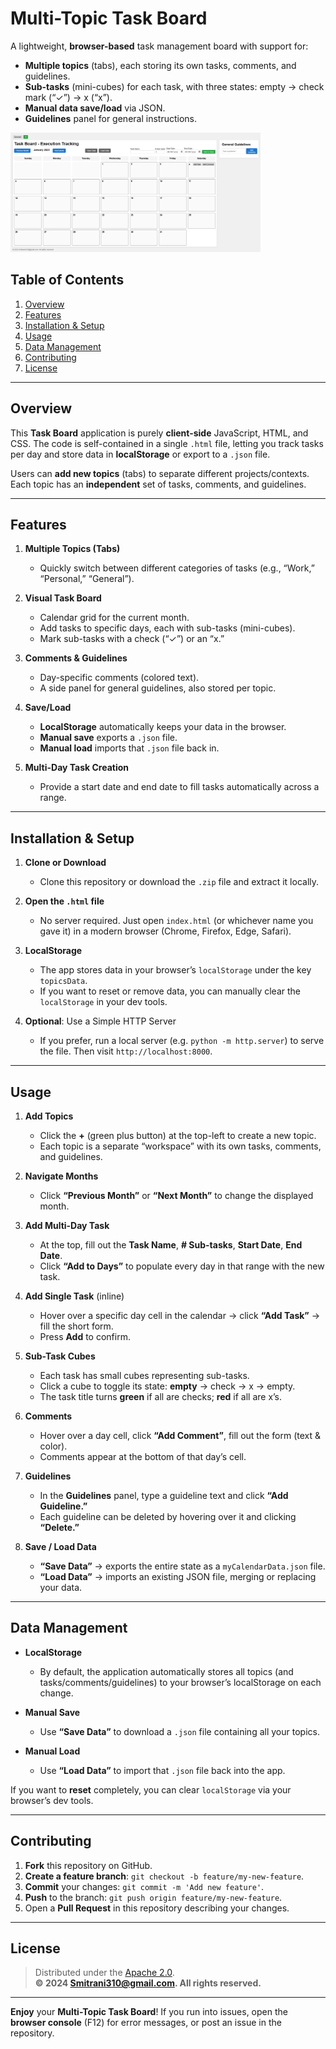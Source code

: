 # Multi-Topic Task Board

A lightweight, **browser-based** task management board with support for:
- **Multiple topics** (tabs), each storing its own tasks, comments, and guidelines.  
- **Sub-tasks** (mini-cubes) for each task, with three states: empty → check mark (“✓”) → x (“x”).  
- **Manual data save/load** via JSON.  
- **Guidelines** panel for general instructions.

<img src="images/screenshot.png" alt="screenshot" width="400" />

## Table of Contents
1. [Overview](#overview)  
2. [Features](#features)  
3. [Installation & Setup](#installation--setup)  
4. [Usage](#usage)  
5. [Data Management](#data-management)  
6. [Contributing](#contributing)  
7. [License](#license)

---

## Overview

This **Task Board** application is purely **client-side** JavaScript, HTML, and CSS. The code is self-contained in a single `.html` file, letting you track tasks per day and store data in **localStorage** or export to a `.json` file.

Users can **add new topics** (tabs) to separate different projects/contexts. Each topic has an **independent** set of tasks, comments, and guidelines.

---

## Features

1. **Multiple Topics (Tabs)**  
   - Quickly switch between different categories of tasks (e.g., “Work,” “Personal,” “General”).

2. **Visual Task Board**  
   - Calendar grid for the current month.  
   - Add tasks to specific days, each with sub-tasks (mini-cubes).  
   - Mark sub-tasks with a check (“✓”) or an “x.”

3. **Comments & Guidelines**  
   - Day-specific comments (colored text).  
   - A side panel for general guidelines, also stored per topic.

4. **Save/Load**  
   - **LocalStorage** automatically keeps your data in the browser.  
   - **Manual save** exports a `.json` file.  
   - **Manual load** imports that `.json` file back in.

5. **Multi-Day Task Creation**  
   - Provide a start date and end date to fill tasks automatically across a range.

---

## Installation & Setup

1. **Clone or Download**  
   - Clone this repository or download the `.zip` file and extract it locally.

2. **Open the `.html` file**  
   - No server required. Just open `index.html` (or whichever name you gave it) in a modern browser (Chrome, Firefox, Edge, Safari).

3. **LocalStorage**  
   - The app stores data in your browser’s `localStorage` under the key `topicsData`.  
   - If you want to reset or remove data, you can manually clear the `localStorage` in your dev tools.

4. **Optional**: Use a Simple HTTP Server  
   - If you prefer, run a local server (e.g. `python -m http.server`) to serve the file. Then visit `http://localhost:8000`.

---

## Usage

1. **Add Topics**  
   - Click the **+** (green plus button) at the top-left to create a new topic.  
   - Each topic is a separate “workspace” with its own tasks, comments, and guidelines.

2. **Navigate Months**  
   - Click **“Previous Month”** or **“Next Month”** to change the displayed month.

3. **Add Multi-Day Task**  
   - At the top, fill out the **Task Name**, **# Sub-tasks**, **Start Date**, **End Date**.  
   - Click **“Add to Days”** to populate every day in that range with the new task.

4. **Add Single Task** (inline)  
   - Hover over a specific day cell in the calendar → click **“Add Task”** → fill the short form.  
   - Press **Add** to confirm.

5. **Sub-Task Cubes**  
   - Each task has small cubes representing sub-tasks.  
   - Click a cube to toggle its state: **empty** → check → x → empty.  
   - The task title turns **green** if all are checks; **red** if all are x’s.

6. **Comments**  
   - Hover over a day cell, click **“Add Comment”**, fill out the form (text & color).  
   - Comments appear at the bottom of that day’s cell.

7. **Guidelines**  
   - In the **Guidelines** panel, type a guideline text and click **“Add Guideline.”**  
   - Each guideline can be deleted by hovering over it and clicking **“Delete.”**

8. **Save / Load Data**  
   - **“Save Data”** → exports the entire state as a `myCalendarData.json` file.  
   - **“Load Data”** → imports an existing JSON file, merging or replacing your data.

---

## Data Management

- **LocalStorage**  
  - By default, the application automatically stores all topics (and tasks/comments/guidelines) to your browser’s localStorage on each change.

- **Manual Save**  
  - Use **“Save Data”** to download a `.json` file containing all your topics.

- **Manual Load**  
  - Use **“Load Data”** to import that `.json` file back into the app.

If you want to **reset** completely, you can clear `localStorage` via your browser’s dev tools.

---

## Contributing

1. **Fork** this repository on GitHub.  
2. **Create a feature branch**: `git checkout -b feature/my-new-feature`.  
3. **Commit** your changes: `git commit -m 'Add new feature'`.  
4. **Push** to the branch: `git push origin feature/my-new-feature`.  
5. Open a **Pull Request** in this repository describing your changes.

---

## License

> Distributed under the [Apache 2.0](LICENSE).  
> **© 2024 Smitrani310@gmail.com. All rights reserved.**


---

**Enjoy** your **Multi-Topic Task Board**! If you run into issues, open the **browser console** (F12) for error messages, or post an issue in the repository.  
